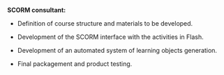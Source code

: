 **SCORM consultant:**

- Definition of course structure and materials to be developed.  
  
- Development of the SCORM interface with the activities in Flash.  
  
- Development of an automated system of learning objects generation.  
  
- Final packagement and product testing.  